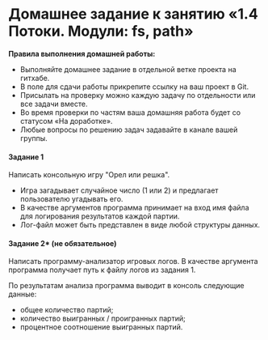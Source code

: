 # Домашнее задание к занятию «1.4 Потоки. Модули: fs, path»

**Правила выполнения домашней работы:** 
* Выполняйте домашнее задание в отдельной ветке проекта на гитхабе.
* В поле для сдачи работы прикрепите ссылку на ваш проект в Git.
* Присылать на проверку можно каждую задачу по отдельности или все задачи вместе. 
* Во время проверки по частям ваша домашняя работа будет со статусом «На доработке».
* Любые вопросы по решению задач задавайте в канале вашей группы.

#### Задание 1
Написать консольную игру "Орел или решка".

* Игра загадывает случайное число (1 или 2) и предлагает пользователю угадывать его.
* В качестве аргументов программа принимает на вход имя файла для логирования результатов каждой партии. 
* Лог-файл может быть представлен в виде любой структуры данных. 


#### Задание 2* (не обязательное)

Написать программу-анализатор игровых логов. В качестве аргумента программа получает путь к файлу логов из задания 1. 

По результатам анализа программа выводит в консоль следующие данные: 
* общее количество партий; 
* количество выигранных / проигранных партий;
* процентное соотношение выигранных партий.
